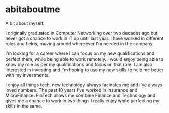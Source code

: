 # abitaboutme

A bit about myself.

I originally graduated in Computer Networking over two decades ago but never got a chance to work in IT up until last year. I have worked in different roles and fields, moving around whereever I'm needed in the company

I'm looking for a career where I can focus on my new qualifications and perfect them, while being able to work remotely. I would enjoy being able to know my role as per my qualifications and focus on that role. I am also interested in investing and I'm hoping to use my new skills to help me better with my investments. 

I enjoy all things tech, new technology always facinates me and I've always loved numbers. The past 10 years I've worked in Insurance and MicroFinance. FinTech allows me combine Finance and Technology and gives me a chance to work in two things I really enjoy while perfecting my skills in the same. 
